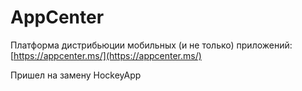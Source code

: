 # AppCenter

Платформа дистрибьюции мобильных \(и не только\) приложений: [https://appcenter.ms/](https://appcenter.ms/)

Пришел на замену HockeyApp

